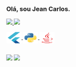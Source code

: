 ### Olá, sou Jean Carlos.

 <div>
  <a href="https://github.com/jeancc-developer">
  <img height="180em" src="https://github-readme-stats.vercel.app/api?username=jeancc-developer&show_icons=true&theme=react&count_private=true"/>
  <img height="180em" src="https://github-readme-stats.vercel.app/api/top-langs/?username=jeancc-developer&theme=react"/>
 </div>
 
<div style="display: inline_block"><br>
  <img align="center" alt="Flutter" height="30" width="40" src="https://github.com/devicons/devicon/blob/master/icons/flutter/flutter-original.svg">
  <img align="center" alt="Python" height="30" width="40" src="https://raw.githubusercontent.com/devicons/devicon/master/icons/python/python-original.svg">
 <img align="center" alt="Java" height="30" width="40" src="https://github.com/devicons/devicon/blob/master/icons/java/java-plain.svg">
</div>
 
 ##
 
 <div>
  <a href="https://www.linkedin.com/in/jean-carlos-37a857173/" target="_blank"><img src="https://img.shields.io/badge/-LinkedIn-%230077B5?style=for-the-badge&logo=linkedin&logoColor=white" target="_blank"></a>
  <a href="https://www.instagram.com/jeancc.costa/" target="_blank"><img src="https://img.shields.io/badge/Instagram-E4405F?style=for-the-badge&logo=instagram&logoColor=white" target="_blank"></a> 
  
 
 <!-- in your header -->

